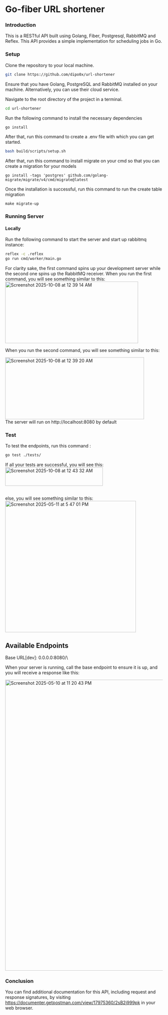 # Go-fiber URL shortener

### Introduction

This is a RESTful API built using Golang, Fiber, Postgresql, RabbitMQ and Reflex. This API provides a simple implementation for scheduling jobs in Go.
</br>

### Setup

Clone the repository to your local machine.

```bash
git clone https://github.com/dipo0x/url-shortener
```

Ensure that you have Golang, PostgreSQL and RabbitMQ installed on your machine. Alternatively, you can use their cloud service.

Navigate to the root directory of the project in a terminal.

```bash
cd url-shortener
```

Run the following command to install the necessary dependencies

```bash
go install
```

After that, run this command to create a .env file with which you can get started.

```bash
bash build/scripts/setup.sh
```
After that, run this command to install migrate on your cmd so that you can create a migration for your models

```
go install -tags 'postgres' github.com/golang-migrate/migrate/v4/cmd/migrate@latest
```
Once the installation is successful, run this command to run the create table migration
```
make migrate-up
```

### Running Server

#### Locally

Run the following command to start the server and start up rabbitmq instance:

```bash
reflex -c .reflex
go run cmd/worker/main.go
```
For clarity sake, the first command spins up your development server while the second one spins up the RabbitMQ receiver. When you run the first command, you will see something similar to this:
<img width="425" height="196" alt="Screenshot 2025-10-08 at 12 39 14 AM" src="https://github.com/user-attachments/assets/e0958862-dbeb-486b-868b-17e1c668f2ed" />


When you run the second command, you will see something similar to this:
</br>

<img width="444" height="197" alt="Screenshot 2025-10-08 at 12 39 20 AM" src="https://github.com/user-attachments/assets/14dbb222-fb0f-425f-99ee-aaba55c8dd73" />
</br>
The server will run on http://localhost:8080 by default

</br>

### Test
To test the endpoints, run this command :
```bash
go test ./tests/
```
If all your tests are successful, you will see this: 
</br>
<img width="312" height="59" alt="Screenshot 2025-10-08 at 12 43 32 AM" src="https://github.com/user-attachments/assets/22e99388-db8d-452c-b59e-bc21d3792664" />

</br>
else, you will see something similar to this:
</br>
<img width="418" alt="Screenshot 2025-05-11 at 5 47 01 PM" src="https://github.com/user-attachments/assets/63ccc3cc-cf5b-46f5-a383-c02c1d8c9e24" />


## Available Endpoints

Base URL[dev]: 0.0.0.0:8080/\

When your server is running, call the base endpoint to ensure it is up, and you will receive a response like this:


<img width="926" alt="Screenshot 2025-05-10 at 11 20 43 PM" src="https://github.com/user-attachments/assets/e5ecd909-9dbe-48a0-956f-a851b85cb2e8" />


### Conclusion

You can find additional documentation for this API, including request and response signatures, by visiting https://documenter.getpostman.com/view/17975360/2sB2j999pk in your web browser.

